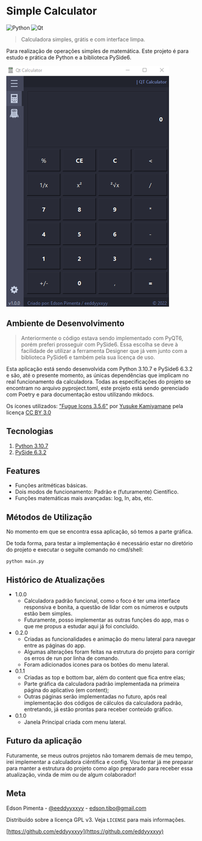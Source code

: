# Simple Calculator

<div style="display: inline-block">
  <img src="https://img.shields.io/badge/Python-FFD43B?style=for-the-badge&logo=python&logoColor=blue"  alt="Python"/>
  <img src="https://img.shields.io/badge/Qt-41CD52?style=for-the-badge&logo=qt&logoColor=white"  alt="Qt"/>
</div>

> Calculadora simples, grátis e com interface limpa.

Para realização de operações simples de matemática.
Este projeto é para estudo e prática de Python e a biblioteca PySide6.

![estado_atual](docs/versions/v1.0.0.gif)

## Ambiente de Desenvolvimento

> Anteriormente o código estava sendo implementado com PyQT6, porém preferi prosseguir com PySide6. Essa escolha
> se deve à facilidade de utilizar a ferramenta Designer que já vem junto com a biblioteca PySide6 e também pela
> sua licença de uso.

Esta aplicação está sendo desenvolvida com Python 3.10.7 e PySide6 6.3.2 e são, até o presente momento, as únicas
dependências que implicam no real funcionamento da calculadora.
Todas as especificações do projeto se encontram no arquivo pyproject.toml, este projeto está sendo gerenciado com
Poetry e para documentação estou utilizando mkdocs.

Os ícones utilizados: ["Fugue Icons 3.5.6"](https://p.yusukekamiyamane.com/) por
[Yusuke Kamiyamane](https://twitter.com/ykamiyamane) pela licença
[CC BY 3.0](https://creativecommons.org/licenses/by/3.0/deed.en)


## Tecnologias

1. [Python 3.10.7](https://www.python.org/downloads/release/python-3107/)
2. [PySide 6.3.2](https://pypi.org/project/PySide6/)


## Features

- Funções aritméticas básicas.
- Dois modos de funcionamento: Padrão e (futuramente) Científico.
- Funções matemáticas mais avançadas: log, ln, abs, etc.


## Métodos de Utilização

No momento em que se encontra essa aplicação, só temos a parte gráfica.

De toda forma, para testar a implementação é necessário estar no diretório
do projeto e executar o seguite comando no cmd/shell:

```
python main.py
```


## Histórico de Atualizações

* 1.0.0
  * Calculadora padrão funcional, como o foco é ter uma interface
  responsiva e bonita, a questão de lidar com os números e outputs
  estão bem simples.
  * Futuramente, posso implementar as outras funções do app, mas o
  que me propus a estudar aqui já foi concluído.
* 0.2.0
  * Criadas as funcionalidades e animação do menu lateral para navegar
  entre as páginas do app.
  * Algumas alterações foram feitas na estrutura do projeto para
  corrigir os erros de run por linha de comando.
  * Foram adicionados icones para os botões do menu lateral.
* 0.1.1
  * Criadas as top e bottom bar, além do content que fica entre elas;
  * Parte gráfica da calculadora padrão implementada na 
    primeira página do aplicativo (em content);
  * Outras páginas serão implementadas no futuro, após real
    implementação dos códigos de cálculos da calculadora padrão,
    entretando, já estão prontas para receber conteúdo gráfico.
* 0.1.0
  * Janela Principal criada com menu lateral.


## Futuro da aplicação

Futuramente, se meus outros projetos não tomarem demais de meu tempo,
irei implementar a calculadora ciêntifica e config. Vou tentar já me
preparar para manter a estrutura do projeto como algo preparado para
receber essa atualização, vinda de mim ou de algum colaborador!


## Meta

Edson Pimenta - [@eeddyyxxyy](https://www.instagram.com/eeddyyxxyy/) - edson.tibo@gmail.com

Distribuído sobre a licença GPL v3. Veja `LICENSE` para mais informações.

[https://github.com/eddyyxxyy](https://github.com/eddyyxxyy)
